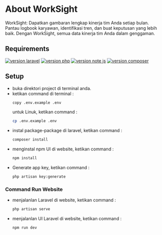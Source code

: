 # About WorkSight
WorkSight: Dapatkan gambaran lengkap kinerja tim Anda setiap bulan. Pantau logbook karyawan, identifikasi tren, dan buat keputusan yang lebih baik. Dengan WorkSight, semua data kinerja tim Anda dalam genggaman.

## Requirements

<a href="https://laravel.com/docs/10.x"><img src="https://img.shields.io/badge/laravel-v10-blue" alt="version laravel"></a>
<a href="https://windows.php.net/download#php-8.2"><img src="https://img.shields.io/badge/PHP-v8.2.4-blue" alt="version php"></a>
<a href="https://nodejs.org/en/blog/release/v10.1.0"><img src="https://img.shields.io/badge/NPM-v10.1.0-green" alt="version note js"></a>
<a href="https://getcomposer.org/download/2.6.5/composer.phar"><img src="https://img.shields.io/badge/COMPOSER-v2.6.5-brown" alt="version composer"></a>

## Setup

-   buka direktori project di terminal anda.
-   ketikan command di terminal :
    ```bash
    copy .env.example .env
    ```
    untuk Linuk, ketikan command :
    ```bash
    cp .env.example .env
    ```
-   instal package-package di laravel, ketikan command :
    ```bash
    composer install
    ```
-   menginstal npm UI di website, ketikan command :
    ```bash
    npm install
    ```
-   Generate app key, ketikan command :
    ```bash
    php artisan key:generate
    ```

### Command Run Website

-   menjalanlan Laravel di website, ketikan command :
    ```bash
    php artisan serve
    ```
-   menjalanlan UI Laravel di website, ketikan command :
    ```bash
    npm run dev
    ```